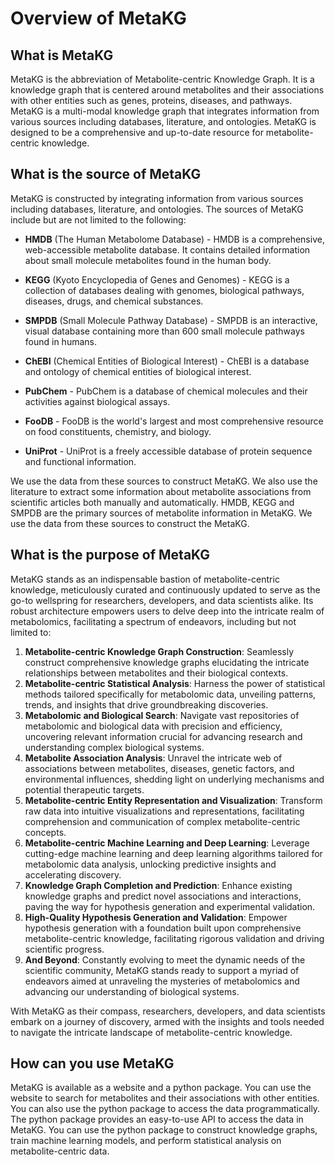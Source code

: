 # Overview of MetaKG


## What is MetaKG

MetaKG is the abbreviation of Metabolite-centric Knowledge Graph. It is a knowledge graph that is centered around metabolites and their associations with other entities such as genes, proteins, diseases, and pathways. MetaKG is a multi-modal knowledge graph that integrates information from various sources including databases, literature, and ontologies. MetaKG is designed to be a comprehensive and up-to-date resource for metabolite-centric knowledge.

## What is the source of MetaKG

MetaKG is constructed by integrating information from various sources including databases, literature, and ontologies. The sources of MetaKG include but are not limited to the following:
- **HMDB** (The Human Metabolome Database) - HMDB is a comprehensive, web-accessible metabolite database. It contains detailed information about small molecule metabolites found in the human body.
  
- **KEGG** (Kyoto Encyclopedia of Genes and Genomes) - KEGG is a collection of databases dealing with genomes, biological pathways, diseases, drugs, and chemical substances.
  
- **SMPDB** (Small Molecule Pathway Database) - SMPDB is an interactive, visual database containing more than 600 small molecule pathways found in humans.
  
- **ChEBI** (Chemical Entities of Biological Interest) - ChEBI is a database and ontology of chemical entities of biological interest.
  
- **PubChem** - PubChem is a database of chemical molecules and their activities against biological assays.
  
- **FooDB** - FooDB is the world's largest and most comprehensive resource on food constituents, chemistry, and biology.
  
- **UniProt** - UniProt is a freely accessible database of protein sequence and functional information.

We use the data from these sources to construct MetaKG. We also use the literature to extract some information about metabolite associations from scientific articles both manually and automatically. HMDB, KEGG and SMPDB are the primary sources of metabolite information in MetaKG. We use the data from these sources to construct the MetaKG.

## What is the purpose of MetaKG

MetaKG stands as an indispensable bastion of metabolite-centric knowledge, meticulously curated and continuously updated to serve as the go-to wellspring for researchers, developers, and data scientists alike. Its robust architecture empowers users to delve deep into the intricate realm of metabolomics, facilitating a spectrum of endeavors, including but not limited to:

1. **Metabolite-centric Knowledge Graph Construction**: Seamlessly construct comprehensive knowledge graphs elucidating the intricate relationships between metabolites and their biological contexts.
2. **Metabolite-centric Statistical Analysis**: Harness the power of statistical methods tailored specifically for metabolomic data, unveiling patterns, trends, and insights that drive groundbreaking discoveries.
3. **Metabolomic and Biological Search**: Navigate vast repositories of metabolomic and biological data with precision and efficiency, uncovering relevant information crucial for advancing research and understanding complex biological systems.
4. **Metabolite Association Analysis**: Unravel the intricate web of associations between metabolites, diseases, genetic factors, and environmental influences, shedding light on underlying mechanisms and potential therapeutic targets.
5. **Metabolite-centric Entity Representation and Visualization**: Transform raw data into intuitive visualizations and representations, facilitating comprehension and communication of complex metabolite-centric concepts.
6. **Metabolite-centric Machine Learning and Deep Learning**: Leverage cutting-edge machine learning and deep learning algorithms tailored for metabolomic data analysis, unlocking predictive insights and accelerating discovery.
7. **Knowledge Graph Completion and Prediction**: Enhance existing knowledge graphs and predict novel associations and interactions, paving the way for hypothesis generation and experimental validation.
8. **High-Quality Hypothesis Generation and Validation**: Empower hypothesis generation with a foundation built upon comprehensive metabolite-centric knowledge, facilitating rigorous validation and driving scientific progress.
9. **And Beyond**: Constantly evolving to meet the dynamic needs of the scientific community, MetaKG stands ready to support a myriad of endeavors aimed at unraveling the mysteries of metabolomics and advancing our understanding of biological systems.

With MetaKG as their compass, researchers, developers, and data scientists embark on a journey of discovery, armed with the insights and tools needed to navigate the intricate landscape of metabolite-centric knowledge.

## How can you use MetaKG

MetaKG is available as a website and a python package. You can use the website to search for metabolites and their associations with other entities. You can also use the python package to access the data programmatically. The python package provides an easy-to-use API to access the data in MetaKG. You can use the python package to construct knowledge graphs, train machine learning models, and perform statistical analysis on metabolite-centric data.